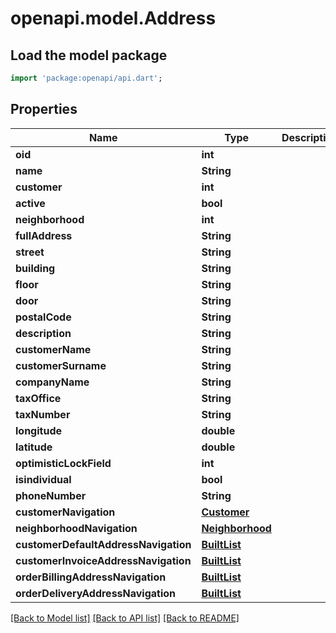 # openapi.model.Address

## Load the model package
```dart
import 'package:openapi/api.dart';
```

## Properties
Name | Type | Description | Notes
------------ | ------------- | ------------- | -------------
**oid** | **int** |  | [optional] 
**name** | **String** |  | [optional] 
**customer** | **int** |  | [optional] 
**active** | **bool** |  | [optional] 
**neighborhood** | **int** |  | [optional] 
**fullAddress** | **String** |  | [optional] 
**street** | **String** |  | [optional] 
**building** | **String** |  | [optional] 
**floor** | **String** |  | [optional] 
**door** | **String** |  | [optional] 
**postalCode** | **String** |  | [optional] 
**description** | **String** |  | [optional] 
**customerName** | **String** |  | [optional] 
**customerSurname** | **String** |  | [optional] 
**companyName** | **String** |  | [optional] 
**taxOffice** | **String** |  | [optional] 
**taxNumber** | **String** |  | [optional] 
**longitude** | **double** |  | [optional] 
**latitude** | **double** |  | [optional] 
**optimisticLockField** | **int** |  | [optional] 
**isindividual** | **bool** |  | [optional] 
**phoneNumber** | **String** |  | [optional] 
**customerNavigation** | [**Customer**](Customer.md) |  | [optional] 
**neighborhoodNavigation** | [**Neighborhood**](Neighborhood.md) |  | [optional] 
**customerDefaultAddressNavigation** | [**BuiltList<Customer>**](Customer.md) |  | [optional] 
**customerInvoiceAddressNavigation** | [**BuiltList<Customer>**](Customer.md) |  | [optional] 
**orderBillingAddressNavigation** | [**BuiltList<Order>**](Order.md) |  | [optional] 
**orderDeliveryAddressNavigation** | [**BuiltList<Order>**](Order.md) |  | [optional] 

[[Back to Model list]](../README.md#documentation-for-models) [[Back to API list]](../README.md#documentation-for-api-endpoints) [[Back to README]](../README.md)


